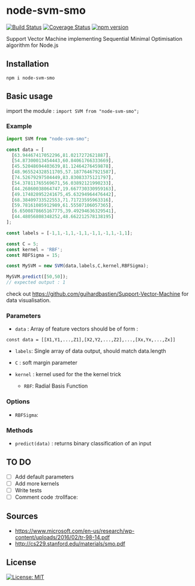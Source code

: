 # node-svm-smo

[![Build Status](https://travis-ci.org/guihardbastien/node-svm-smo.svg?branch=master)](https://travis-ci.org/guihardbastien/node-svm-smo)
[![Coverage Status](https://coveralls.io/repos/github/guihardbastien/node-svm-smo/badge.svg)](https://coveralls.io/github/guihardbastien/node-svm-smo)
[![npm version](https://badge.fury.io/js/node-svm-smo.svg)](https://badge.fury.io/js/node-svm-smo)

Support Vector Machine implementing Sequential Minimal Optimisation algorithm for Node.js

## Installation

`npm i node-svm-smo`

## Basic usage

import the module : `import SVM from "node-svm-smo";`

### Example

```js
import SVM from "node-svm-smo";

const data = [
  [63.94467417052296,81.0217272621887],
  [54.87300013454443,60.84061766333669],
  [45.52048694403639,81.12464276459878],
  [48.965524328511705,57.18776467921587],
  [74.52679297504449,83.83083375121797],
  [54.37811765569671,56.03892121990233],
  [44.26860038064747,19.667730330959163],
  [49.174828952241675,45.63294964476442],
  [68.38409733522553,71.71723595963316],
  [59.78161085912989,61.55507106057365],
  [6.6500878665167775,39.49294636329541],
  [44.48056808348252,48.662212578138195]
];

const labels = [-1,1,-1,1,-1,1,-1,1,-1,1,-1,1];

const C = 5;
const kernel = 'RBF';
const RBFSigma = 15;

const MySVM = new SVM(data,labels,C,kernel,RBFSigma);

MySVM.predict([50,50]);
// expected output : 1
```

check out https://github.com/guihardbastien/Support-Vector-Machine for data visualisation.

### Parameters

-   `data` : Array of feature vectors should be of form :

`const data = [[X1,Y1,...,Z1],[X2,Y2,...,Z2],...,[Xx,Yx,...,Zx]]`

-   `labels`: Single array of data output, should match data.length

-   `C` : soft margin parameter

-   `kernel` : kernel used for the the kernel trick
    -   `RBF`: Radial Basis Function

### Options

-   `RBFSigma`:

### Methods

-   `predict(data)` : returns binary classification of an input

## TO DO

-   [ ] Add default parameters
-   [ ] Add more kernels
-   [ ] Write tests
-   [ ] Comment code :trollface:

## Sources

-   https://www.microsoft.com/en-us/research/wp-content/uploads/2016/02/tr-98-14.pdf
-   http://cs229.stanford.edu/materials/smo.pdf

## License

[![License: MIT](https://img.shields.io/badge/License-MIT-yellow.svg)](https://opensource.org/licenses/MIT)
